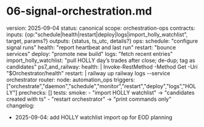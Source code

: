 # 06-signal-orchestration.md
version: 2025-09-04
status: canonical
scope: orchestration-ops
contracts:
  inputs: {op:"schedule|health|restart|deploy|logs|import_holly_watchlist", target, params?}
  outputs: {status, ts_utc, details?}
ops:
  schedule: "configure signal runs"
  health: "report heartbeat and last run"
  restart: "bounce services"
  deploy: "promote new build"
  logs: "fetch recent entries"
  import_holly_watchlist: "pull HOLLY day’s trades after close; de-dup; tag as candidates"
ps7_and_railway:
  health: |
    Invoke-RestMethod -Method Get -Uri "$Orchestrator/health"
  restart: |
    railway up
    railway logs --service orchestrator
router:
  node: automation_ops
  triggers: ["orchestrate","daemon","schedule","monitor","restart","deploy","logs","HOLLY"]
  prechecks: []
tests:
  smoke:
    - "import HOLLY watchlist" -> "candidates created with ts"
    - "restart orchestrator" -> "print commands only"
changelog:
  - 2025-09-04: add HOLLY watchlist import op for EOD planning
